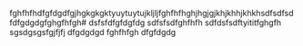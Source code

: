 fghfhfhdfgfdgdfgjhgkgkgktyuytuytujkljljfghfhfhghjhgjgjkhjkhhjkhkhsdfsdfsdfdfgdgdgfghgfhfgh#
dsfsfdfgfdgfdg
sdfsfsdfghfhfh
sdfdsfsdftyititfghgfh
sgsdgsgsfgjfjfj
dfgdgdgd
fghfhfgh
dfgfdgdg

